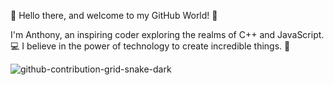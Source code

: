 👋 Hello there, and welcome to my GitHub World! 🌟

I'm Anthony, an inspiring coder exploring the realms of C++ and JavaScript. 💻 I believe in the power of technology to create incredible things. 🚀
<!---
Zeretsu/Zeretsu is a ✨ special ✨ repository because its `README.md` (this file) appears on your GitHub profile.
You can click the Preview link to take a look at your changes.
--->
![github-contribution-grid-snake-dark](https://github.com/Zeretsu/Zeretsu/assets/131717260/b23e6fc9-d393-40b3-9667-2519d961a499)
